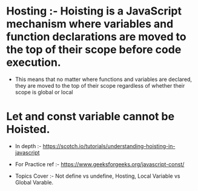 #   Hosting :- Hoisting is a JavaScript mechanism where variables and function declarations are moved to the top of their scope before code execution.
- This means that no matter where functions and variables are declared, they are moved to the top of their scope regardless of whether their scope is global or local
# Let and const variable cannot be Hoisted.
- In depth :- https://scotch.io/tutorials/understanding-hoisting-in-javascript
- For Practice ref :- https://www.geeksforgeeks.org/javascript-const/

- Topics Cover :-  Not define vs undefine, Hosting, Local Variable vs Global Varable.